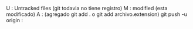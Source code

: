 U : Untracked files (git todavia no tiene registro)
M : modified (esta modificado)
A : (agregado git add . o git add archivo.extension)
git push -u origin : 